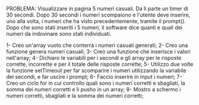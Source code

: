 PROBLEMA: Visualizzare in pagina 5 numeri casuali. Da lì parte un timer di 30 secondi. Dopo 30 secondi i numeri scompaiono e l'utente deve inserire, uno alla volta, i numeri che ha visto precedentemente, tramite il prompt(). Dopo che sono stati inseriti i 5 numeri, il software dice quanti e quali dei numeri da indovinare sono stati individuati.

1- Creo un'array vuoto che conterrà i numeri casuali generati;
2- Creo una funzione genera numeri casuali;
3- Creo una funzione che inserisce i valori nell'array;
4- Dichiaro le variabili per i secondi e gli array per le risposte corrette, incorrette e per il totale delle risposte corrette;
5- Utilizzo due volte la funzione setTimeout per far scomparire i numeri utilizzando la variabile dei secondi, e far uscire i prompt;
6- Faccio inserire in input i numeri;
7- Creo un ciclo for in cui controllo quali sono i numeri corretti e sbagliati, la somma dei numeri corretti e li pusho in un array;
8- Mostro a schermo i numeri corretti, sbagliati e la somma dei numeri corretti;